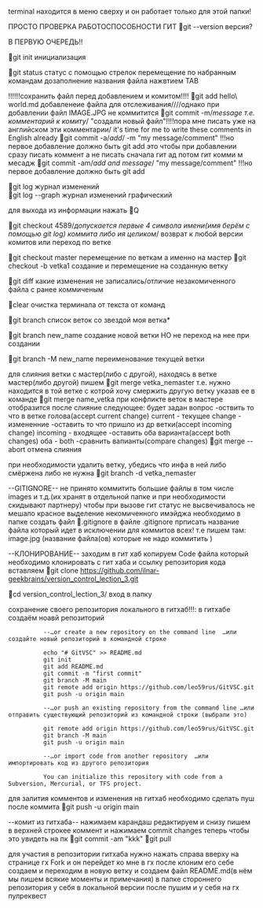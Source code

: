 terminal находится в меню сверху
и он работает только для этой папки!

ПРОСТО ПРОВЕРКА РАБОТОСПОСОБНОСТИ ГИТ
🤖️git --version   версия?

В ПЕРВУЮ ОЧЕРЕДЬ!!


🤖️git init        инициализация



🤖️git status      статус
   с помощью стрелок перемещение по набранным командам
   дозаполнение названия файла нажвтием TAB
   
   !!!!!!сохранить файл перед добавлением и комитом!!!!
🤖️git add hello\ world.md    добавленеие файла для отслеживания////однако при добавлении файл IMAGE.JPG не коммитится
🤖️git commit -m/*message т.е. комментарий к комиту*/ "создали новый файл"!!!!пора мне писать уже на английском эти комментарии/
                                                                          it's time for me to write these comments in English already
🤖️git commit -a/*add*/ -m "my message/comment"  !!!но первое добавление должно быть git add
это чтобы при добавлении сразу писать коммент а не писать сначала гит ад потом гит комми м месадж 
🤖️git commit -am/*add and message*/ "my message/comment"   !!!но первое добавление должно быть git add

                                                                           
🤖️git log    журнал изменений  
🤖️git log --graph   журнал изменений графический

 для выхода из информации нажать 🤖️Q

🤖️git checkout 4589/*допускается первые 4 символа имени(имя берём с помощью git log) коммита либо ия целиком*/    возврат к любой версии комитов или переход по ветке

🤖️git checkout master               перемещение по веткам а именно на мастер
🤖️git checkout -b vetka1    создание и перемещение на созданную ветку

🤖️git diff                  какие изменения не записались/отличие незакомиченного файла с ранее коммиченым

🤖️clear              очистка терминала от текста от команд

🤖️git branch    список веток cо звездой моя ветка*

🤖️git branch new_name создание новой ветки НО не переход на нее при создании

🤖️git branch -M new_name   переименование текущей ветки 

для слияния ветки с мастер(либо с другой), находясь в ветке мастер(либо другой) пишем
🤖️git merge vetka_nemaster т.е. нужно находится в той ветке с котрой хочу смержить другую ветку 
указав ее в команде 
🤖️git merge name_vetka
при конфликте веток в мастере отобразится после слияние следующее:
будет задан вопрос 
-оствить то что в ветке голова(accept current change) current - текущее change - измененние
-оставить то что пришло из др ветки(accept incoming change) incoming - входящее
-оставить оба варианта(accept both changes) оба - both
-сравнить вапианты(compare changes)
🤖️git merge --abort  отмена слияния

при необходимости удалить ветку, убедись что инфа в ней либо смёржена либо не нужна
🤖️git branch -d vetka_nemaster

--GITIGNORE--
не принято коммитить большие файлы в том числе images и т.д.(их хранят в отдельной папке и при необходимости скидывают партнеру)
 чтобы при вызове гит статус не высвечивалось не мешало красное выделение некомиченного имэйджа необходимо 
      в  папке создать файл 🤖️.gitignore
      в файле .gitignore прписать название файла который идет в исключении для коммитов всех!
      т.е пишем там: image.jpg (название файла(ов) которые не надо коммитить
      )

--КЛОНИРОВАНИЕ--
заходим в гит хаб копируем Code файла который необходимо клонировать с гит хаба и ссылку репозитория кода вставляем 
🤖️git clone https://github.com/ilnar-geekbrains/version_control_lection_3.git

🤖️cd version_control_lection_3/  вход в папку


сохранение своего репозитория локального в гитхаб!!!:
в гитхабе создаём ноавй репозиторий  

              --…or create a new repository on the command line  …или создайте новый репозиторий в командной строке

              echo "# GitVSC" >> README.md
              git init
              git add README.md
              git commit -m "first commit"
              git branch -M main
              git remote add origin https://github.com/leo59rus/GitVSC.git
              git push -u origin main

              --…or push an existing repository from the command line …или отправить существующий репозиторий из командной строки (выбрали это)

              git remote add origin https://github.com/leo59rus/GitVSC.git
              git branch -M main
              git push -u origin main

              --…or import code from another repository  …или импортировать код из другого репозитория

              You can initialize this repository with code from a Subversion, Mercurial, or TFS project.
 
для залития комментов и изменения нв гитхаб необходимо сделать пуш после коммита
🤖️git push -u origin main   

--комит из гитхаба--
нажимаем карандаш 
редактируем и 
снизу пишем в верхней строкее коммент и нажимаем commit changes
теперь
чтобы это увидеть на пк 
🤖️git commit -am "kkk"
🤖️git pull

для участия в репозитории гитхаба нужно нажать справа вверху на странице гх Fork и он перейдет ко мне в гх
после клоним его себе
создаем и переходим в новую ветку
 и создаем файл README.md(в нём мы пишем всякие моменты и примечания) в папке стороннего репозитория у себя в локальной версии
 после пушим
 и у себя на гх пулреквест
 
 
   
   

